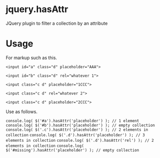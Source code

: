 jquery.hasAttr
==============

JQuery plugin to filter a collection by an attribute

Usage
=====

For markup such as this.

`<input id="a" class="d" placeholder="AAA">`

`<input id="b" class="d" rel="whatever 1">`

`<input class="c d" placeholder="1CCC">`

`<input class="c d" rel="whatever 2">`

`<input class="c d" placeholder="2CCC">`

Use as follows.

`console.log( $('#a').hasAttr('placeholder') ); // 1 element`
`console.log( $('#b').hasAttr('placeholder') ); // empty collection`
`console.log( $('.c').hasAttr('placeholder') ); // 2 elements in collection`
`console.log( $('.d').hasAttr('placeholder') ); // 3 elements in collection`
`console.log( $('.d').hasAttr('rel') ); // 2 elements in collection`
`console.log( $('#missing').hasAttr('placeholder') ); // empty collection`
